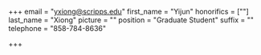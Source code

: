 +++
email = "yxiong@scripps.edu"
first_name = "Yijun"
honorifics = [""]
last_name = "Xiong"
picture = ""
position = "Graduate Student"
suffix = ""
telephone = "858-784-8636"

+++
